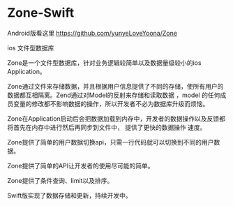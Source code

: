# Zone-Swift

Android版看这里  https://github.com/yunyeLoveYoona/Zone

ios 文件型数据库

Zone是一个文件型数据库，针对业务逻辑较简单以及数据量级较小的ios Application。

Zone通过文件来存储数据，并且根据用户信息提供了不同的存储，使所有用户的数据都互相隔离。Zend通过对Model的反射来存储和读取数据
，model 的任何成员变量的修改都不影响数据的操作，所以开发者不必为数据库升级而烦恼。

Zone在Application启动后会把数据加载到内存中，开发者的数据操作以及反馈都将首先在内存中进行然后再同步到文件中，
提供了更快的数据操作 速度。

Zone提供了简单的用户数据切换api，只需一行代码就可以切换到不同的用户数据。

Zone提供了简单的API让开发者的使用尽可能的简单。

Zone提供了条件查询、limit以及排序。

Swift版实现了数据存储和更新，持续开发中。
